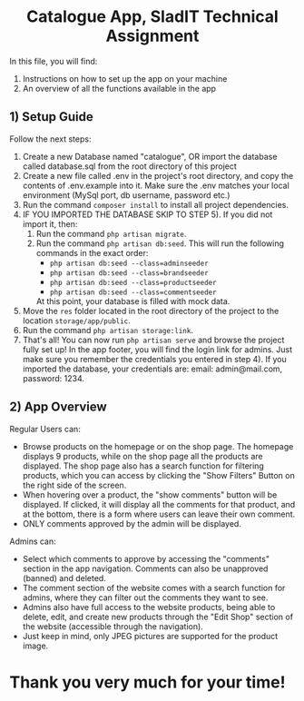 <h1 style="text-align: center">Catalogue App, SladIT Technical Assignment</h1>
<p>In this file, you will find:</p>
<ol>
    <li>Instructions on how to set up the app on your machine</li>
    <li>An overview of all the functions available in the app</li>
</ol>

<h2>1) Setup Guide</h2>
<p>Follow the next steps:</p>
<ol>
    <li>
        Create a new Database named "catalogue", OR import the database called database.sql from the root directory of this project
    </li>
    <li>
        Create a new file called .env in the project's root directory, and copy the contents of .env.example into it. Make sure the .env matches your local environment (MySql port, db username, password etc.)
    </li>
    <li>
        Run the command <code>composer install</code> to install all project dependencies.
    </li>
    <li>
        IF YOU IMPORTED THE DATABASE SKIP TO STEP 5). If you did not import it, then:
        <ol>
            <li>
                Run the command <code>php artisan migrate</code>.
            </li>
            <li>
                Run the command <code>php artisan db:seed</code>. This will run the following commands in the exact order:
                <ul>
                    <li><code>php artisan db:seed --class=adminseeder</code></li>
                    <li><code>php artisan db:seed --class=brandseeder</code></li>
                    <li><code>php artisan db:seed --class=productseeder</code></li>
                    <li><code>php artisan db:seed --class=commentseeder</code></li>
                </ul>
                At this point, your database is filled with mock data.
            </li>
        </ol>
    </li>
    <li>
        Move the <code>res</code> folder located in the root directory of the project to the location <code>storage/app/public</code>.
    </li>
    <li>
        Run the command <code>php artisan storage:link</code>.
    </li>
    <li>That's all! You can now run <code>php artisan serve</code> and browse the project fully set up! In the app footer, you will find the login link for admins. Just make sure you remember the credentials you entered in step 4). If you imported the database, your credentials are: email: admin@mail.com, password: 1234.</li>
</ol>

<h2>2) App Overview</h2>
<p>Regular Users can:</p>
<ul>
    <li>Browse products on the homepage or on the shop page. The homepage displays 9 products, while on the shop page all the products are displayed. The shop page also has a search function for filtering products, which you can access by clicking the "Show Filters" Button on the right side of the screen.</li>
    <li>When hovering over a product, the "show comments" button will be displayed. If clicked, it will display all the comments for that product, and at the bottom, there is a form where users can leave their own comment.</li>
    <li>ONLY comments approved by the admin will be displayed.</li>
</ul>
<p>Admins can:</p>
<ul>
    <li>Select which comments to approve by accessing the "comments" section in the app navigation. Comments can also be unapproved (banned) and deleted.</li>
    <li>The comment section of the website comes with a search function for admins, where they can filter out the comments they want to see.</li>
    <li>Admins also have full access to the website products, being able to delete, edit, and create new products through the "Edit Shop" section of the website (accessible through the navigation).</li>
    <li>Just keep in mind, only JPEG pictures are supported for the product image.</li>
</ul>

<h1>Thank you very much for your time!</h1>

